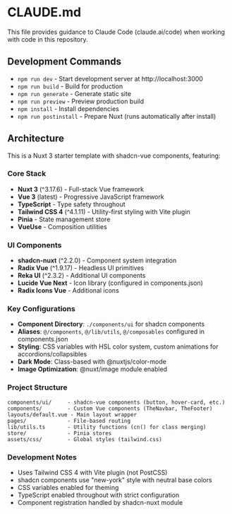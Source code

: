 # CLAUDE.md

This file provides guidance to Claude Code (claude.ai/code) when working with code in this repository.

## Development Commands

- `npm run dev` - Start development server at http://localhost:3000
- `npm run build` - Build for production
- `npm run generate` - Generate static site
- `npm run preview` - Preview production build
- `npm install` - Install dependencies
- `npm run postinstall` - Prepare Nuxt (runs automatically after install)

## Architecture

This is a Nuxt 3 starter template with shadcn-vue components, featuring:

### Core Stack
- **Nuxt 3** (^3.17.6) - Full-stack Vue framework
- **Vue 3** (latest) - Progressive JavaScript framework  
- **TypeScript** - Type safety throughout
- **Tailwind CSS 4** (^4.1.11) - Utility-first styling with Vite plugin
- **Pinia** - State management store
- **VueUse** - Composition utilities

### UI Components
- **shadcn-nuxt** (^2.2.0) - Component system integration
- **Radix Vue** (^1.9.17) - Headless UI primitives
- **Reka UI** (^2.3.2) - Additional UI components
- **Lucide Vue Next** - Icon library (configured in components.json)
- **Radix Icons Vue** - Additional icons

### Key Configurations
- **Component Directory**: `./components/ui` for shadcn components
- **Aliases**: `@/components`, `@/lib/utils`, `@/composables` configured in components.json
- **Styling**: CSS variables with HSL color system, custom animations for accordions/collapsibles
- **Dark Mode**: Class-based with @nuxtjs/color-mode
- **Image Optimization**: @nuxt/image module enabled

### Project Structure
```
components/ui/     - shadcn-vue components (button, hover-card, etc.)
components/        - Custom Vue components (TheNavbar, TheFooter)
layouts/default.vue - Main layout wrapper
pages/             - File-based routing
lib/utils.ts       - Utility functions (cn() for class merging)
store/             - Pinia stores
assets/css/        - Global styles (tailwind.css)
```

### Development Notes
- Uses Tailwind CSS 4 with Vite plugin (not PostCSS)
- shadcn components use "new-york" style with neutral base colors
- CSS variables enabled for theming
- TypeScript enabled throughout with strict configuration
- Component registration handled by shadcn-nuxt module